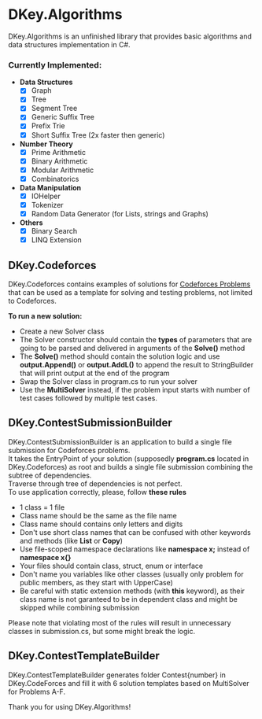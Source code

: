 # DKey.Algorithms
DKey.Algorithms is an unfinished library that provides basic algorithms and data structures implementation in C#.

### Currently Implemented:
 - **Data Structures**
   - [x] Graph
   - [x] Tree
   - [x] Segment Tree
   - [x] Generic Suffix Tree
   - [x] Prefix Trie
   - [x] Short Suffix Tree (2x faster then generic)
 - **Number Theory**
   - [x] Prime Arithmetic
   - [x] Binary Arithmetic
   - [x] Modular Arithmetic
   - [x] Combinatorics
- **Data Manipulation**
   - [x] IOHelper
   - [x] Tokenizer
   - [x] Random Data Generator (for Lists, strings and Graphs)
- **Others**
   - [x] Binary Search
   - [x] LINQ Extension

## DKey.Codeforces
DKey.Codeforces contains examples of solutions for [Codeforces Problems](http://codeforces.com/) that can be used as a template for solving and testing problems, not limited to Codeforces.

**To run a new solution:**
 - Create a new Solver class
 - The Solver constructor should contain the **types** of parameters that are going to be parsed and delivered in arguments of the **Solve()** method
 - The **Solve()** method should contain the solution logic and use **output.Append()** or **output.AddL()** to append the result to StringBuilder that will print output at the end of the program
 - Swap the Solver class in program.cs to run your solver
 - Use the **MultiSolver** instead, if the problem input starts with number of test cases followed by multiple test cases.

## DKey.ContestSubmissionBuilder
DKey.ContestSubmissionBuilder is an application to build a single file submission for Codeforces problems.  
It takes the EntryPoint of your solution (supposedly **program.cs** located in DKey.Codeforces) as root and builds a single file submission combining the subtree of dependencies.  
Traverse through tree of dependencies is not perfect.  
To use application correctly, please, follow **these rules**
- 1 class = 1 file
- Class name should be the same as the file name
- Class name should contains only letters and digits
- Don't use short class names that can be confused with other keywords and methods (like **List** or **Copy**)
- Use file-scoped namespace declarations like **namespace x;** instead of **namespace x{}**
- Your files should contain class, struct, enum or interface
- Don't name you variables like other classes (usually only problem for public members, as they start with UpperCase)  
- Be careful with static extension methods (with **this** keyword), as their class name is not garanteed to be in dependent class and might be skipped while combining submission 

Please note that violating most of the rules will result in unnecessary classes in submission.cs, but some might break the logic.

## DKey.ContestTemplateBuilder
DKey.ContestTemplateBuilder generates folder Contest{number} in DKey.CodeForces and fill it with 6 solution templates based on MultiSolver for Problems A-F.

Thank you for using DKey.Algorithms!